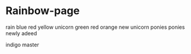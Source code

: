 # Rainbow-page
rain
blue
red
yellow
unicorn
green
red
orange
new unicorn
 ponies
ponies
newly adeed

indigo
master
